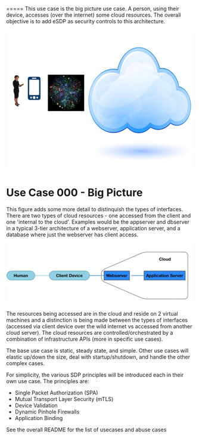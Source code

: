 =====
This use case is the big picture use case. 
A person, using their device, accesses (over the internet) some cloud resources.
The overall objective is to add eSDP as security controls to this architecture.

![big picture no captions](esdp_01.jpg?raw=true "Big Picture")

Use Case 000 - Big Picture
=====

This figure adds some more detail to distinquish the types of interfaces. 
There are two types of cloud resources - one accessed from the client and one 'internal to the cloud'.
Examples would be the appserver and dbserver in a typical 3-tier architecture of 
a webserver, application server, and a database where just the webserver has client access. 

![big picture](esdp_02.jpg?raw=true "Title")

The resources being accessed are in the cloud and reside on 2 virtual machines and a distinction is being made
between the types of interfaces (accessed via client device over the wild internet vs accessed from another cloud server).
The cloud resources are controlled/orchestrated 
by a combination of infrastructure APIs
(more in specific use cases).

The base use case is static, steady state, and simple. 
Other use cases will elastic up/down the size, deal with startup/shutdown,
and handle the other complex cases.

For simplicity, the various SDP principles will be introduced each in their 
own use case. The principles are:

* Single Packet Authorization (SPA)
* Mutual Transport Layer Security (mTLS)
* Device Validation
* Dynamic Pinhole Firewalls
* Application Binding

See the overall README for the list of usecases and abuse cases
